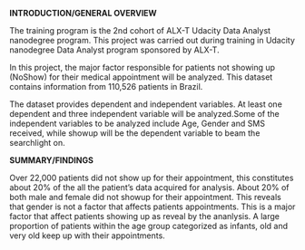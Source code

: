 **INTRODUCTION/GENERAL OVERVIEW**


The training program is the 2nd cohort of ALX-T Udacity Data Analyst nanodegree program. This project was carried out during training in Udacity nanodegree Data Analyst program sponsored by ALX-T.


In this project, the major factor responsible for patients not showing up (NoShow) for their medical appointment will be analyzed. This dataset contains information from 110,526 patients in Brazil.

The dataset provides dependent and independent variables. At least one dependent and three independent variable will be analyzed.Some of the independent variables to be analyzed include Age, Gender and SMS received, while showup will be the dependent variable to beam the searchlight on.

**SUMMARY/FINDINGS**

Over 22,000 patients did not show up for their appointment, this constitutes about 20% of the all the patient’s data acquired for analysis. About 20% of both male and female did not showup for their appointment. This reveals that gender is not a factor that affects patients appointments.
This is a major factor that affect patients showing up as reveal by the ananlysis. A large proportion of patients within the age group categorized as infants, old and very old keep up with their appointments.
